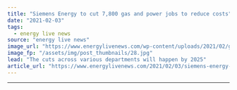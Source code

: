 ```yaml
---
title: "Siemens Energy to cut 7,800 gas and power jobs to reduce costs"
date: "2021-02-03"
tags: 
  - energy live news
source: "energy live news"
image_url: "https://www.energylivenews.com/wp-content/uploads/2021/02/genericpresspicturelandscape_720x412.jpg"
image_fp: "/assets/img/post_thumbnails/28.jpg"
lead: "The cuts across various departments will happen by 2025"
article_url: "https://www.energylivenews.com/2021/02/03/siemens-energy-to-cut-7800-gas-and-power-jobs-to-reduce-costs/"
---
```


---

